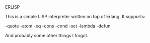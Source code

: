 ERLISP

This is a simple LISP interpreter written on top of Erlang.  It supports:

-quote
-atom
-eq
-cons
-cond
-set
-lambda
-defun

And probably some other things I forgot.  
